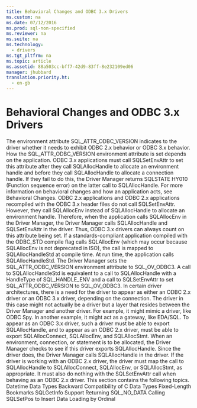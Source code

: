 ```yaml
---
title: Behavioral Changes and ODBC 3.x Drivers
ms.custom: na
ms.date: 07/12/2016
ms.prod: sql-non-specified
ms.reviewer: na
ms.suite: na
ms.technology: 
  - drivers
ms.tgt_pltfrm: na
ms.topic: article
ms.assetid: 88a503cc-bff7-42d9-83ff-8e232109ed06
manager: jhubbard
translation.priority.ht: 
  - en-gb
---
```

# Behavioral Changes and ODBC 3.x Drivers
<?xml version="1.0" encoding="utf-8"?>
<developerReferenceWithoutSyntaxDocument xmlns="http://ddue.schemas.microsoft.com/authoring/2003/5" xmlns:xlink="http://www.w3.org/1999/xlink" xmlns:xsi="http://www.w3.org/2001/XMLSchema-instance" xsi:schemaLocation="http://ddue.schemas.microsoft.com/authoring/2003/5 http://dduestorage.blob.core.windows.net/ddueschema/developer.xsd">
  <introduction>
    <para>The environment attribute SQL_ATTR_ODBC_VERSION indicates to the driver whether it needs to exhibit ODBC 2.<legacyItalic>x </legacyItalic>behavior or ODBC 3<legacyItalic>.x</legacyItalic> behavior. How the SQL_ATTR_ODBC_VERSION environment attribute is set depends on the application. ODBC 3<legacyItalic>.x</legacyItalic> applications must call <legacyBold>SQLSetEnvAttr</legacyBold> to set this attribute after they call <legacyBold>SQLAllocHandle</legacyBold> to allocate an environment handle and before they call <legacyBold>SQLAllocHandle</legacyBold> to allocate a connection handle. If they fail to do this, the Driver Manager returns SQLSTATE HY010 (Function sequence error) on the latter call to <legacyBold>SQLAllocHandle</legacyBold>.</para>
    <alert class="note">
      <para>For more information on behavioral changes and how an application acts, see <legacyLink xlink:href="a17ae701-6ab6-4eaf-9e46-d3b9cd0a3a67">Behavioral Changes</legacyLink>.</para>
    </alert>
    <para>ODBC 2.<legacyItalic>x</legacyItalic> applications and ODBC 2.<legacyItalic>x</legacyItalic> applications recompiled with the ODBC 3<legacyItalic>.x</legacyItalic> header files do not call <legacyBold>SQLSetEnvAttr</legacyBold>. However, they call <legacyBold>SQLAllocEnv</legacyBold> instead of <legacyBold>SQLAllocHandle</legacyBold> to allocate an environment handle. Therefore, when the application calls <legacyBold>SQLAllocEnv</legacyBold> in the Driver Manager, the Driver Manager calls <legacyBold>SQLAllocHandle</legacyBold> and <legacyBold>SQLSetEnvAttr</legacyBold> in the driver. Thus, ODBC 3<legacyItalic>.x</legacyItalic> drivers can always count on this attribute being set.</para>
    <para>If a standards-compliant application compiled with the ODBC_STD compile flag calls <legacyBold>SQLAllocEnv</legacyBold> (which may occur because <legacyBold>SQLAllocEnv</legacyBold> is not deprecated in ISO), the call is mapped to <legacyBold>SQLAllocHandleStd</legacyBold> at compile time. At run time, the application calls <legacyBold>SQLAllocHandleStd</legacyBold>. The Driver Manager sets the SQL_ATTR_ODBC_VERSION environment attribute to SQL_OV_ODBC3. A call to <legacyBold>SQLAllocHandleStd</legacyBold> is equivalent to a call to <legacyBold>SQLAllocHandle</legacyBold> with a <legacyItalic>HandleType</legacyItalic> of SQL_HANDLE_ENV and a call to <legacyBold>SQLSetEnvAttr</legacyBold> to set SQL_ATTR_ODBC_VERSION to SQL_OV_ODBC3. </para>
    <para>In certain driver architectures, there is a need for the driver to appear as either an ODBC 2.<legacyItalic>x</legacyItalic> driver or an ODBC 3<legacyItalic>.x</legacyItalic> driver, depending on the connection. The driver in this case might not actually be a driver but a layer that resides between the Driver Manager and another driver. For example, it might mimic a driver, like ODBC Spy. In another example, it might act as a gateway, like EDA/SQL. To appear as an ODBC 3<legacyItalic>.x</legacyItalic> driver, such a driver must be able to export <legacyBold>SQLAllocHandle</legacyBold>, and to appear as an ODBC 2.<legacyItalic>x</legacyItalic> driver, must be able to export <legacyBold>SQLAllocConnect</legacyBold>, <legacyBold>SQLAllocEnv</legacyBold>, and <legacyBold>SQLAllocStmt</legacyBold>. When an environment, connection, or statement is to be allocated, the Driver Manager checks to see if this driver exports <legacyBold>SQLAllocHandle</legacyBold>. Since the driver does, the Driver Manager calls <legacyBold>SQLAllocHandle</legacyBold> in the driver. If the driver is working with an ODBC 2.<legacyItalic>x</legacyItalic> driver, the driver must map the call to <legacyBold>SQLAllocHandle</legacyBold> to <legacyBold>SQLAllocConnect</legacyBold>, <legacyBold>SQLAllocEnv</legacyBold>, or <legacyBold>SQLAllocStmt</legacyBold>, as appropriate. It must also do nothing with the <legacyBold>SQLSetEnvAttr</legacyBold> call when behaving as an ODBC 2.<legacyItalic>x</legacyItalic> driver.</para>
    <para>This section contains the following topics.  </para>
    <list class="bullet">
      <listItem>
        <para>             <legacyLink xlink:href="6b9363c9-04bf-4492-a210-7aa15dea4af8">Datetime Data Types</legacyLink>           </para>
      </listItem>
      <listItem>
        <para>             <legacyLink xlink:href="b1453a65-ae03-4061-b0cf-a8434d8bc40b">Backward Compatibility of C Data Types</legacyLink>           </para>
      </listItem>
      <listItem>
        <para>             <legacyLink xlink:href="cbd8185e-fb03-408f-b80b-1a2e164534fd">Fixed-Length Bookmarks</legacyLink>           </para>
      </listItem>
      <listItem>
        <para>             <legacyLink xlink:href="57326f57-daba-46b6-b0be-6c97213b9ef1">SQLGetInfo Support</legacyLink>           </para>
      </listItem>
      <listItem>
        <para>             <legacyLink xlink:href="deed0163-9d1a-4e9b-9342-3f82e64477d2">Returning SQL_NO_DATA</legacyLink>           </para>
      </listItem>
      <listItem>
        <para>             <legacyLink xlink:href="03e5c4d0-2bb3-4649-9781-89cab73f78eb">Calling SQLSetPos to Insert Data</legacyLink>           </para>
      </listItem>
      <listItem>
        <para>             <legacyLink xlink:href="337d90ab-68eb-4940-a2f3-f7d5693ee766">Loading by Ordinal</legacyLink>           </para>
      </listItem>
    </list>
  </introduction>
  <relatedTopics />
</developerReferenceWithoutSyntaxDocument>